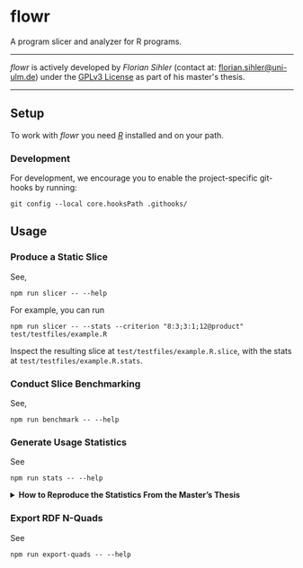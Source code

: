 # flowr



A program slicer and analyzer for R programs.

----

*flowr* is actively developed by *Florian Sihler* (contact at: <florian.sihler@uni-ulm.de>) under the 
[GPLv3 License](LICENSE) as part of his master's thesis.

----


## Setup

To work with *flowr* you need [*R*](https://www.r-project.org/) installed and on your path.

### Development

For development, we encourage you to enable the project-specific git-hooks by running:

```shell
git config --local core.hooksPath .githooks/
```


## Usage

### Produce a Static Slice

See,

```shell
npm run slicer -- --help 
```

For example, you can run

```shell
npm run slicer -- --stats --criterion "8:3;3:1;12@product" test/testfiles/example.R
```

Inspect the resulting slice at `test/testfiles/example.R.slice`, with the stats at
`test/testfiles/example.R.stats`.

### Conduct Slice Benchmarking

See,

```shell
npm run benchmark -- --help 
```


### Generate Usage Statistics

See

```shell
npm run stats -- --help 
```


<details>

<summary>  <b> How to Reproduce the Statistics From the Master’s Thesis </b> </summary>

Each step assumes, that you start in the root directory of this repository. You need a working installation of *R* and *npm*.
This mainly describes how to extract the statistics from the CRAN package sources, however, starting from step 3,
the steps are basically the same and only differ in the paths that have to be supplied (the social science sources are attached alongside the master's thesis submission).

1. If you want to **update** the set of packages, use the [scripts/top-downloads.R](scripts/top-downloads.R) script and potentially modify the package limit by setting `N` to a different value.
The (sorted) results should be versioned and can be found in [scripts/top-r-downloads.txt](scripts/top-r-downloads.txt).
    ```shell
    cd scripts/ && Rscript top-downloads.R
    ```

2. If you haven't done so already, or updated the package list in the previous step, **download** the package sources.
   For this, you can use the [scripts/download-top-pkg-sources.R](scripts/download-top-pkg-sources.R) script.
   But **make sure**, that you set the `to` variable to the output path you want.
   ```shell
    cd scripts/ Rscript download-top-pkg-sources.R
   ```
   Downloading and extracting the sources can take a while.

3. Make sure you have the latest version of the *flowr* package installed.
   ```shell
   npm install
   ```

4. Now you can run the statistics program on the downloaded sources.
   You can do this in two ways (check `npm run stats -- --help ` for more information). 
   In any case, the extraction may take a long time, so be prepared for that!
   Furthermore, you may want to store the output of the tool as it provides additional information.

   * **On the complete folder**
       ```shell
       npm run stats -- --input <location-of-source folders> --output-dir <output-dir>
       ```
       If you left the `to` variable in the previous step at its default value, you may want something like this:
       ```shell
       npm run stats -- --input "${HOME}/r-pkg-sources/" --output-dir "./statistics-out/cran-500"
       ```
   
   * **On a folder subset**\
     You may very well have downloaded all or more package sources than you want to analyze.
     The [scripts/extract-top-stats.sh](scripts/extract-top-stats.sh) shell script may help selecting a subset of packages.

   Theoretically, you should be able to stop the extraction at any time and still get usable information with the next step,
   of course limited to only those files that have been processed so far. 

5. Afterward, your output folder should contain several folders with the recorded stats of all extracted features.
   To make sense of them, you need to use the post-processor, which prints the summarized information to the command-line:
   ```shell
   npm run stats -- --post-process "./statistics-out/cran-500" --no-ansi > "./statistics-out/cran-500/cran-500-summary.log"
   ```
   Additionally, the post-processor will create `.dat` files for several (sub-)features which contains histogram information.

</details>

### Export RDF N-Quads

See

```shell
npm run export-quads -- --help 
```
